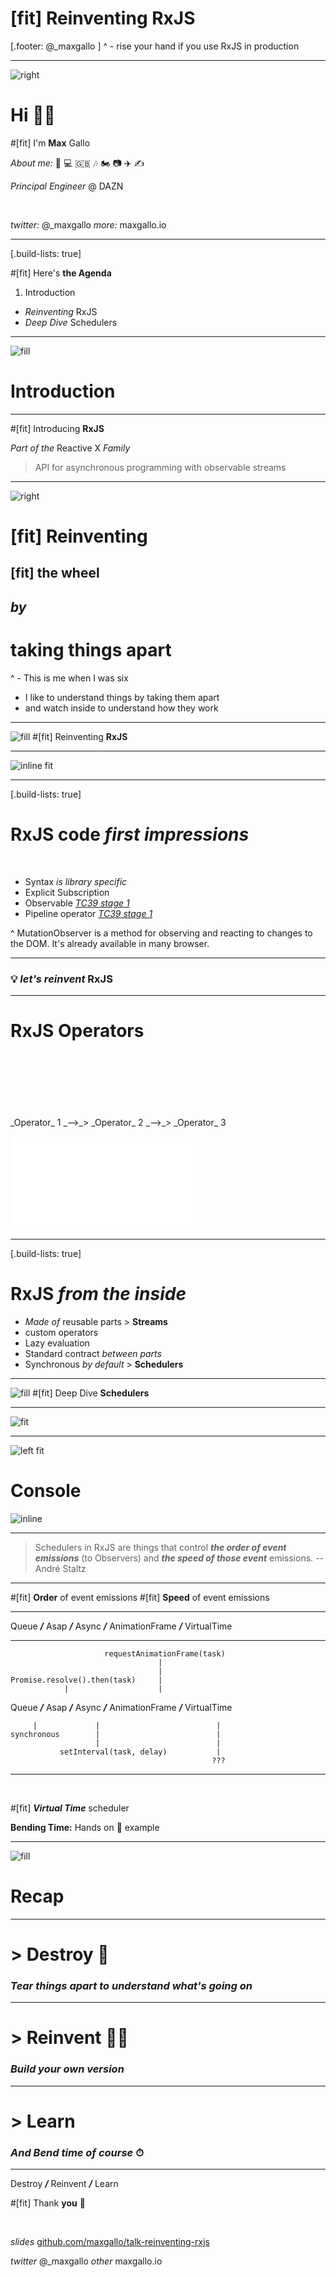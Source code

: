 # [fit] Reinventing __RxJS__


[.footer: @_maxgallo ]
^ - rise your hand if you use RxJS in production

---

![right](images/me.jpg)

# Hi 👋🏻
#[fit] I'm __Max__ Gallo

_About me:_ 🍝 💻 🇬🇧 🎶 🏍 📷 ✈️ ✍️

_Principal Engineer_ @ DAZN

<br />

_twitter:_ @\_maxgallo
_more:_ maxgallo.io

---

[.build-lists: true]

#[fit] Here's __the Agenda__
<br/>
  
1. Introduction
- _Reinventing_ RxJS
- _Deep Dive_ Schedulers

---

![fill](images/bg.jpg)
# Introduction

---

#[fit] Introducing __RxJS__
<br/>

_Part of the_ Reactive X _Family_

> API for asynchronous programming
with observable streams

---

![right](images/me1996.jpg)

# [fit] Reinventing
## [fit] the wheel

## _by_

# __taking things apart__

^ - This is me when I was six
- I like to understand things by taking them apart
- and watch inside to understand how they work

---

![fill](images/bg.jpg)
#[fit] Reinventing __RxJS__

---

![inline fit](codeImages/rxjs_light.png)

---

[.build-lists: true]
# __RxJS__ code _first impressions_

<br/>

- Syntax _is library specific_
- Explicit Subscription
- Observable _[TC39 stage 1](https://github.com/tc39/proposals#stage-1)_
- Pipeline operator _[TC39 stage 1](https://github.com/tc39/proposals#stage-1)_

^ MutationObserver is a method for observing and reacting to changes to the DOM.
It's already available in many browser.

---

### 💡 _let's reinvent_ RxJS

---

# __RxJS__ Operators

<br />
<br />
<br />
<br />
<br />
<br />
_Operator_ 1 _-->_> _Operator_ 2 _-->_> _Operator_ 3

![original 150%](diagrams/rxjsCode/rxjsCode.pdf)

---

[.build-lists: true]
# __RxJS__ *from the inside*


- _Made of_ reusable parts > **Streams**
- custom operators
- Lazy evaluation
- Standard contract _between parts_
- Synchronous _by default_ > **Schedulers**

<!--

---

# __RxJS *Deep Dive*__ Cold & Hot Observables

❄️ Cold Observable _The producer is inside the observer_ 

🔥 Hot Observable _The producer is outside the observer_

-->

---

![fill](images/bg.jpg)
#[fit] Deep Dive __Schedulers__

---

![fit](codeImages/scheduler_light.png)

---

![left fit](codeImages/scheduler_light.png)

# __**Console**__

![inline](codeImages/output.png)

---

> Schedulers in RxJS are things that control _**the order of event emissions**_ (to Observers) and _**the speed of those event**_ emissions.
-- André Staltz

---

#[fit] __**Order**__ of event emissions
#[fit] __**Speed**__ of event emissions

---

Queue __*/*__ Asap __*/*__ Async __*/*__ AnimationFrame __*/*__ VirtualTime

---

```
                     requestAnimationFrame(task)
                                 |
                                 |
Promise.resolve().then(task)     |
			|                    |
```

Queue __*/*__ Asap __*/*__ Async __*/*__ AnimationFrame __*/*__ VirtualTime

```
     |             |                          |
synchronous        |                          | 
                   |                          |
           setInterval(task, delay)           |
                                             ???
```

---

<br />

#[fit] __*Virtual Time*__ scheduler 


__**Bending Time:**__ Hands on 🙌 example

---

![fill](images/bg.jpg)
# Recap

---

# __**>**__ Destroy 🧨

### _Tear things apart to understand what's going on_

--- 

# __**>**__ Reinvent 👷‍♀️

### _Build your own version_

---

# __**>**__ Learn
### _And Bend time of course_ ⏱

---

Destroy __*/*__ Reinvent __*/*__ Learn

#[fit] Thank __you__ 🙏

<br />

_slides_ [github.com/maxgallo/talk-reinventing-rxjs](https://github.com/maxgallo/talk-reinventing-rxjs)

_twitter_ @\_maxgallo
_other_ maxgallo.io


